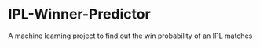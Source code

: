 # IPL-Winner-Predictor
A machine learning project to find out the win probability of an IPL matches

